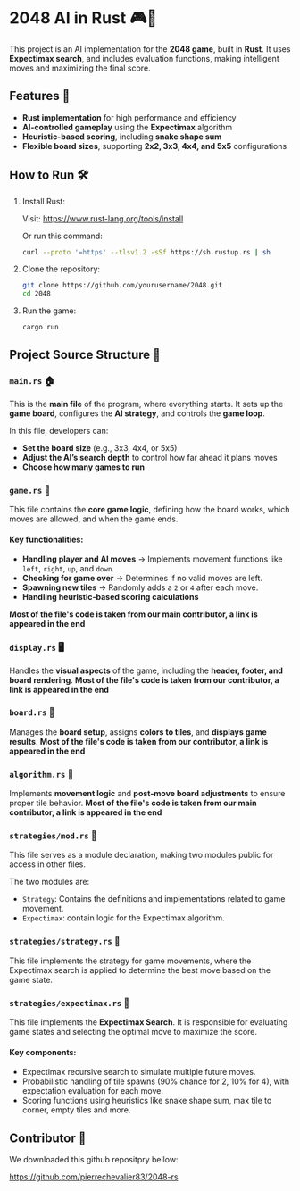 # 2048 AI in Rust 🎮🦀  

This project is an AI implementation for the **2048 game**, built in **Rust**. It uses **Expectimax search**, and includes
evaluation functions, making intelligent moves and maximizing the final score.  

## Features 🚀  
- **Rust implementation** for high performance and efficiency 
- **AI-controlled gameplay** using the **Expectimax** algorithm  
- **Heuristic-based scoring**, including **snake shape sum**  
- **Flexible board sizes**, supporting **2x2, 3x3, 4x4, and 5x5** configurations  

## How to Run 🛠️  
1. Install Rust:

   Visit:
   https://www.rust-lang.org/tools/install

   Or run this command:
   ```sh
   curl --proto '=https' --tlsv1.2 -sSf https://sh.rustup.rs | sh

2. Clone the repository:

   ```sh
   git clone https://github.com/yourusername/2048.git
   cd 2048

3. Run the game:
   ```sh
   cargo run


## Project Source Structure 📂  

### `main.rs` 🏠  
This is the **main file** of the program, where everything starts. It sets up the **game board**, configures the **AI strategy**, and controls the **game loop**.  

In this file, developers can:  
- **Set the board size** (e.g., 3x3, 4x4, or 5x5)  
- **Adjust the AI’s search depth** to control how far ahead it plans moves  
- **Choose how many games to run**

### `game.rs` 🎲  
This file contains the **core game logic**, defining how the board works, which moves are allowed, and when the game ends.  

#### Key functionalities:  
- **Handling player and AI moves** → Implements movement functions like `left`, `right`, `up`, and `down`.  
- **Checking for game over** → Determines if no valid moves are left.  
- **Spawning new tiles** → Randomly adds a `2` or `4` after each move.
- **Handling heuristic-based scoring calculations**

**Most of the file's code is taken from our main contributor, a link is appeared in the end**

### `display.rs` 🖥️  
Handles the **visual aspects** of the game, including the **header, footer, and board rendering**.
**Most of the file's code is taken from our contributor, a link is appeared in the end**

### `board.rs` 🔲  
Manages the **board setup**, assigns **colors to tiles**, and **displays game results**.
**Most of the file's code is taken from our contributor, a link is appeared in the end**

### `algorithm.rs` 🧩  
Implements **movement logic** and **post-move board adjustments** to ensure proper tile behavior.
**Most of the file's code is taken from our main contributor, a link is appeared in the end**

###  `strategies/mod.rs` 🎨
This file serves as a module declaration, making two modules public for access in other files.

The two modules are:
-  `Strategy`: Contains the definitions and implementations related to game movement.
-  `Expectimax`: contain logic for the Expectimax algorithm.

### `strategies/strategy.rs` 🤖
This file implements the strategy for game movements, where the Expectimax search is applied to determine the best move based on the game state.

### `strategies/expectimax.rs` 🧠
This file implements the **Expectimax Search**. It is responsible for evaluating game states and selecting the optimal move to maximize the score.
#### Key components:
- Expectimax recursive search to simulate multiple future moves.
- Probabilistic handling of tile spawns (90% chance for 2, 10% for 4), with expectation evaluation for each move.
- Scoring functions using heuristics like snake shape sum, max tile to corner, empty tiles and more.



## Contributor 🤝
We downloaded this github repositpry bellow:

https://github.com/pierrechevalier83/2048-rs
